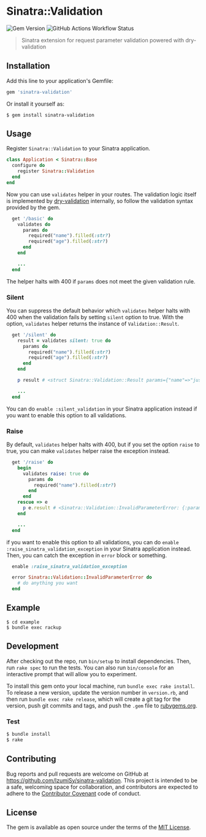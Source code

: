 # Sinatra::Validation
![Gem Version](https://badge.fury.io/rb/sinatra-validation.svg)
![GitHub Actions Workflow Status](https://img.shields.io/github/actions/workflow/status/IzumiSy/sinatra-validation/test.yaml?branch=master)

> Sinatra extension for request parameter validation powered with dry-validation

## Installation

Add this line to your application's Gemfile:

```ruby
gem 'sinatra-validation'
```

Or install it yourself as:

    $ gem install sinatra-validation

## Usage

Register `Sinatra::Validation` to your Sinatra application.
```ruby
class Application < Sinatra::Base
  configure do
    register Sinatra::Validation
  end
end
```
Now you can use `validates` helper in your routes. The validation logic itself is implemented by [dry-validation](http://dry-rb.org/gems/dry-validation/) internally, so follow the validation syntax provided by the gem.
```ruby
  get '/basic' do
    validates do
      params do
        required("name").filled(:str?)
        required("age").filled(:str?)
      end
    end

    ...
  end
```
The helper halts with 400 if `params` does not meet the given validation rule.

### Silent

You can suppress the default behavior which `validates` helper halts with 400 when the validation fails by setting `silent` option to true. With the option, `validates` helper returns the instance of `Validation::Result`.
```ruby
  get '/silent' do
    result = validates silent: true do
      params do
        required("name").filled(:str?)
        required("age").filled(:str?)
      end
    end

    p result # <struct Sinatra::Validation::Result params={"name"=>"justine"}, messages=["age is missing"]>

    ...
  end
```
You can do `enable :silent_validation` in your Sinatra application instead if you want to enable this option to all validations.

### Raise

By default, `validates` helper halts with 400, but if you set the option `raise` to true, you can make `validates` helper raise the exception instead.
```ruby
  get '/raise' do
    begin
      validates raise: true do
        params do
          required("name").filled(:str?)
        end
      end
    rescue => e
      p e.result # <Sinatra::Validation::InvalidParameterError: {:params=>{}, :messages=>["name is missing"]}>
    end

    ...
  end
```
if you want to enable this option to all validations, you can do `enable :raise_sinatra_validation_exception` in your Sinatra application instead. Then, you can catch the exception in `error` block or something.
```ruby
  enable :raise_sinatra_validation_exception

  error Sinatra::Validation::InvalidParameterError do
    # do anything you want
  end
```

## Example

```
$ cd example
$ bundle exec rackup
```

## Development

After checking out the repo, run `bin/setup` to install dependencies. Then, run `rake spec` to run the tests. You can also run `bin/console` for an interactive prompt that will allow you to experiment.

To install this gem onto your local machine, run `bundle exec rake install`. To release a new version, update the version number in `version.rb`, and then run `bundle exec rake release`, which will create a git tag for the version, push git commits and tags, and push the `.gem` file to [rubygems.org](https://rubygems.org).

### Test

```bash
$ bundle install
$ rake
```

## Contributing

Bug reports and pull requests are welcome on GitHub at https://github.com/IzumiSy/sinatra-validation. This project is intended to be a safe, welcoming space for collaboration, and contributors are expected to adhere to the [Contributor Covenant](http://contributor-covenant.org) code of conduct.


## License

The gem is available as open source under the terms of the [MIT License](http://opensource.org/licenses/MIT).

